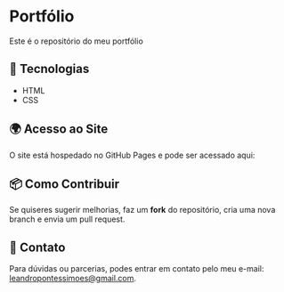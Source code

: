 # Portfólio 

Este é o repositório do meu portfólio 

## 🚀 Tecnologias  

- HTML  
- CSS  

## 🌍 Acesso ao Site  

O site está hospedado no GitHub Pages e pode ser acessado aqui:  


## 📦 Como Contribuir  

Se quiseres sugerir melhorias, faz um **fork** do repositório, cria uma nova branch e envia um pull request.  

## 📧 Contato  

Para dúvidas ou parcerias, podes entrar em contato pelo meu e-mail: leandropontessimoes@gmail.com.
